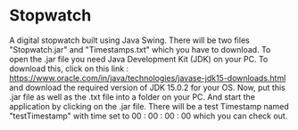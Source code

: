 # Stopwatch
A digital stopwatch built using Java Swing. There will be two files "Stopwatch.jar" and "Timestamps.txt" which you have to download. To open the .jar file you need Java Development Kit (JDK) on your PC. To download this, click on this link : https://www.oracle.com/in/java/technologies/javase-jdk15-downloads.html and download the required version of JDK 15.0.2 for your OS. Now, put this .jar file as well as the .txt file into a folder on your PC. And start the application by clicking on the .jar file. There will be a test Timestamp named "testTimestamp" with time set to 00 : 00 : 00 : 00 which you can check out.
